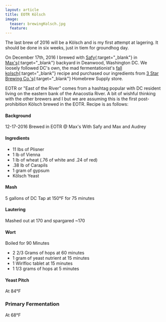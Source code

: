 ```yaml
---
layout: article
title: EOTR Kölsch
image:
  teaser: brewingKolsch.jpg
  feature:
---
```


The last brew of 2016 will be a Kölsch and is my first attempt at lagering.  It should be done in six weeks, just in tiem for groundhog day.

On December 17th, 2016 I brewed with [Safy](https://twitter.com/_cloudbuster){:target="_blank"} in [Max's](https://twitter.com/richmanmax?ref_src=twsrc%5Egoogle%7Ctwcamp%5Eserp%7Ctwgr%5Eauthor){:target="_blank"} backyard in Deanwood, Washington DC.  We loosely followed DC's own, the mad fermentationist's [fall kolsch](http://www.themadfermentationist.com/2010/09/fall-kolsch-recipe.html){:target="_blank"} recipe and  purchased our ingredients from [3 Star Brewing Co.'s](http://3starsbrewing.com/){:target="_blank"} Homebrew Supply store.

EOTR or "East of the River" comes from a hashtag popular with DC resident living on the eastern bank of the Anacostia River.  A bit of wishful thinking with the other brewers and I but we are assuming this is the first post-prohibition Kölsch brewed in the EOTR.  Recipe is as follows:


#### Background
12-17-2016
Brewed in EOTR @ Max's
With Safy and Max and Audrey

#### Ingredients
- 11 lbs of Plisner
- 1 lb of Vienna
- 1 lb of wheat (.76 of white and .24 of red)
- .38 lb of Carapils
- 1 gram of gypsum
- Kölsch Yeast

#### Mash
5 gallons of DC Tap at 150°F for 75 minutes

#### Lautering
Mashed out at 170 and spargared ~170

#### Wort
Boiled for 90 Minutes
  - 2 2/3 Grams of hops at 60 minutes
  - 1 gram of yeast nutrient at 15 minutes
  - 1 Wirlfloc tablet at 15 minutes
  - 1 1/3 grams of hops at 5 minutes

#### Yeast Pitch
At 84°F

### Primary Fermentation
At 68°F
